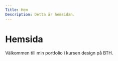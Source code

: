 ```yaml
---
Title: Hem
Description: Detta är hemsidan.
---
```


Hemsida
==========================

Välkommen till min portfolio i kursen design på BTH.
